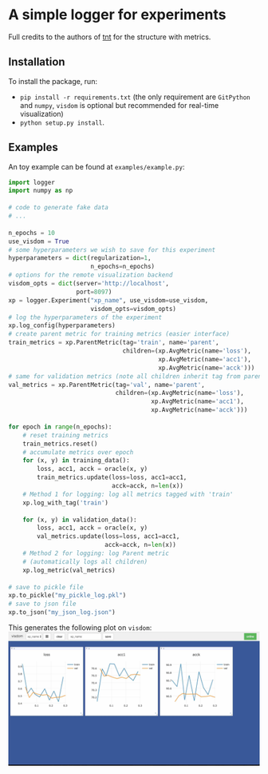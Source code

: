 # A simple logger for experiments

Full credits to the authors of [tnt](https://github.com/pytorch/tnt) for the structure with metrics.

## Installation

To install the package, run:
* `pip install -r requirements.txt` (the only requirement are `GitPython` and `numpy`, `visdom` is optional but recommended for real-time visualization)
* `python setup.py install`.

## Examples
An toy example can be found at `examples/example.py`:

```python
import logger
import numpy as np

# code to generate fake data
# ...

n_epochs = 10
use_visdom = True
# some hyperparameters we wish to save for this experiment
hyperparameters = dict(regularization=1,
                       n_epochs=n_epochs)
# options for the remote visualization backend                       
visdom_opts = dict(server='http://localhost',
                   port=8097)
xp = logger.Experiment("xp_name", use_visdom=use_visdom,
                       visdom_opts=visdom_opts)
# log the hyperparameters of the experiment
xp.log_config(hyperparameters)
# create parent metric for training metrics (easier interface)
train_metrics = xp.ParentMetric(tag='train', name='parent',
                                children=(xp.AvgMetric(name='loss'),
                                          xp.AvgMetric(name='acc1'),
                                          xp.AvgMetric(name='acck')))
# same for validation metrics (note all children inherit tag from parent)
val_metrics = xp.ParentMetric(tag='val', name='parent',
                              children=(xp.AvgMetric(name='loss'),
                                        xp.AvgMetric(name='acc1'),
                                        xp.AvgMetric(name='acck')))

for epoch in range(n_epochs):
    # reset training metrics
    train_metrics.reset()
    # accumulate metrics over epoch
    for (x, y) in training_data():
        loss, acc1, acck = oracle(x, y)
        train_metrics.update(loss=loss, acc1=acc1,
                             acck=acck, n=len(x))
    # Method 1 for logging: log all metrics tagged with 'train'
    xp.log_with_tag('train')

    for (x, y) in validation_data():
        loss, acc1, acck = oracle(x, y)
        val_metrics.update(loss=loss, acc1=acc1,
                           acck=acck, n=len(x))
    # Method 2 for logging: log Parent metric
    # (automatically logs all children)
    xp.log_metric(val_metrics)

# save to pickle file
xp.to_pickle("my_pickle_log.pkl")
# save to json file
xp.to_json("my_json_log.json")
```

This generates the following plot on `visdom`:
![alt text](examples/example.jpg)